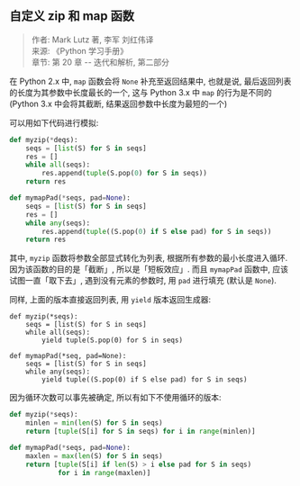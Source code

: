 ## 自定义 zip 和 map 函数

> 作者: Mark Lutz 著, 李军 刘红伟译    
> 来源: 《Python 学习手册》  
> 章节: 第 20 章 -- 迭代和解析, 第二部分

在 Python 2.x 中, `map` 函数会将 `None` 补充至返回结果中,
也就是说, 最后返回列表的长度为其参数中长度最长的一个,
这与 Python 3.x 中 `map` 的行为是不同的 (Python 3.x 中会将其截断,
结果返回参数中长度为最短的一个)

可以用如下代码进行模拟:

```python
def myzip(*deqs):
    seqs = [list(S) for S in seqs]
    res = []
    while all(seqs):
        res.append(tuple(S.pop(0) for S in seqs))
    return res

def mymapPad(*seqs, pad=None):
    seqs = [list(S) for S in seqs]
    res = []
    while any(seqs):
        res.append(tuple((S.pop(0) if S else pad) for S in seqs))
    return res
```

其中, `myzip` 函数将参数全部显式转化为列表, 根据所有参数的最小长度进入循环.
因为该函数的目的是「截断」, 所以是「短板效应」.
而且 `mymapPad` 函数中, 应该试图一直「取下去」, 遇到没有元素的参数时,
用 `pad` 进行填充 (默认是 `None`).

同样, 上面的版本直接返回列表, 用 `yield` 版本返回生成器:

```
def myzip(*seqs):
    seqs = [list(S) for S in seqs]
    while all(seqs):
        yield tuple(S.pop(0) for S in seqs)

def mymapPad(*seq, pad=None):
    seqs = [list(S) for S in seqs]
    while any(seqs):
        yield tuple((S.pop(0) if S else pad) for S in seqs)
```

因为循环次数可以事先被确定, 所以有如下不使用循环的版本:

```python
def myzip(*seqs):
    minlen = min(len(S) for S in seqs)
    return [tuple(S[i] for S in seqs) for i in range(minlen)]

def mymapPad(*seqs, pad=None):
    maxlen = max(len(S) for S in seqs)
    return [tuple(S[i] if len(S) > i else pad for S in seqs)
            for i in range(maxlen)]
```
